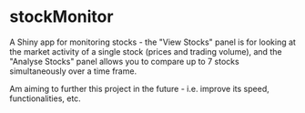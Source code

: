 # stockMonitor

A Shiny app for monitoring stocks - the "View Stocks" panel is for looking at the market activity of a single stock (prices and trading volume), and the "Analyse Stocks" panel allows you to compare up to 7 stocks simultaneously over a time frame.

Am aiming to further this project in the future - i.e. improve its speed, functionalities, etc.
